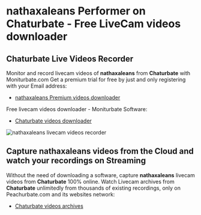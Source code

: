 # nathaxaleans Performer on Chaturbate - Free LiveCam videos downloader

## Chaturbate Live Videos Recorder

Monitor and record livecam videos of **nathaxaleans** from **Chaturbate** with Moniturbate.com
Get a premium trial for free by just and only registering with your Email address:
* [nathaxaleans Premium videos downloader](https://moniturbate.com/request-demo-licence-key.html)

Free livecam videos downloader - Moniturbate Software:
* [Chaturbate videos downloader](https://moniturbate.com/moniturbate-download-software.html)

![nathaxaleans livecam videos recorder](https://peachurnet.com/templates/moniturbate-software.png)


## Capture nathaxaleans videos from the Cloud and watch your recordings on Streaming

Without the need of downloading a software, capture **nathaxaleans** livecam videos from **Chaturbate** 100% online.
Watch Livecam archives from **Chaturbate** unlimitedly from thousands of existing recordings, only on Peachurbate.com and its websites network:
* [Chaturbate videos archives](https://peachurnet.com/)